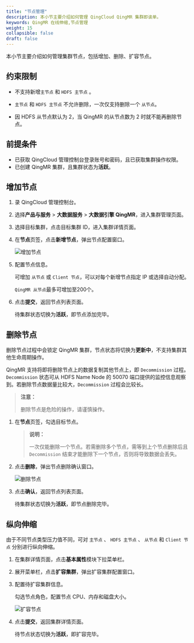 ```yaml
---
title: "节点管理"
description: 本小节主要介绍如何管理 QingCloud QingMR 集群即诶单。 
keywords: QingMR 在线伸缩,节点管理
weight: 15
collapsible: false
draft: false
---
```


本小节主要介绍如何管理集群节点，包括增加、删除、扩容节点。

## 约束限制

- 不支持新增`主节点` 和 `HDFS 主节点` 。
  
- `主节点` 和 `HDFS 主节点` 不允许删除，一次仅支持删除一个 `从节点`。
  
- 因 HDFS 从节点默认为 2，当 QingMR 的从节点数为 2 时就不能再删除节点。

## 前提条件

- 已获取 QingCloud 管理控制台登录账号和密码，且已获取集群操作权限。
- 已创建 QingMR 集群，且集群状态为**活跃**。

## 增加节点

1. 录 QingCloud 管理控制台。
2. 选择**产品与服务** > **大数据服务** > **大数据引擎 QingMR**，进入集群管理页面。
3. 选择目标集群，点击目标集群 ID，进入集群详情页面。
4. 在**节点**页签，点击**新增节点**，弹出节点配置窗口。

   ![增加节点](../../_images/add_node.png)

5. 配置节点信息。
   
   可增加 `从节点` 或 `Client 节点`，可以对每个新增节点指定 IP 或选择自动分配。

   `QingMR 从节点`最多可增加至200个。

6. 点击**提交**，返回节点列表页面。

   待集群状态切换为**活跃**，即节点添加完毕。

## 删除节点

删除节点过程中会锁定 QingMR 集群，节点状态将切换为**更新中**，不支持集群其他生命周期操作。

QingMR 支持将即将删除节点上的数据复制其他节点上，即 `Decommission` 过程。`Decommission` 状态可从 HDFS Name Node 的 50070 端口提供的监控信息观察到。若删除节点数据量比较大，`Decommission` 过程会比较长。

> **注意：**
> 
> 删除节点是危险的操作，请谨慎操作。

1. 在**节点**页签，勾选目标节点。

   > **说明：**
   >
   >一次仅能删除一个节点。若需删除多个节点，需等到上个节点删除后且 `Decommission` 结束才能删除下一个节点，否则将导致数据会丢失。

2. 点击**删除**，弹出节点删除确认窗口。
   
   ![删除节点](../../_images/delete_node.png)

3. 点击**确认**，返回节点列表页面。

   待集群状态切换为**活跃**，即节点删除完毕。

## 纵向伸缩

由于不同节点类型压力值不同，可对 `主节点` 、 `HDFS 主节点` 、 `从节点` 和 `Client 节点` 分别进行纵向伸缩。

1. 在集群详情页面，点击**基本属性**模块下拉菜单栏。
2. 展开菜单栏，点击**扩容集群**，弹出扩容集群配置窗口。
3. 配置待扩容集群信息。

    勾选节点角色，配置节点 CPU、内存和磁盘大小。

    ![扩容节点](../../_images/scale_up_down.png)

4. 点击**提交**，返回集群详情页面。

   待节点状态切换为**活跃**，即扩容完毕。

